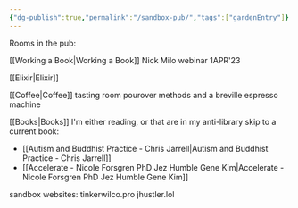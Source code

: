 ```yaml
---
{"dg-publish":true,"permalink":"/sandbox-pub/","tags":["gardenEntry"]}
---
```


Rooms in the pub:

[[Working a Book\|Working a Book]] Nick Milo webinar 1APR'23

[[Elixir\|Elixir]]

[[Coffee\|Coffee]] tasting room
pourover methods and a breville espresso machine

[[Books\|Books]] I'm either reading, or that are in my anti-library
skip to a current book: 
- [[Autism and Buddhist Practice - Chris Jarrell\|Autism and Buddhist Practice - Chris Jarrell]]
- [[Accelerate - Nicole Forsgren PhD Jez Humble Gene Kim\|Accelerate - Nicole Forsgren PhD Jez Humble Gene Kim]]

sandbox websites:
tinkerwilco.pro
jhustler.lol




